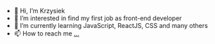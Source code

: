 - 👋 Hi, I’m Krzysiek
- 👀 I’m interested in find my first job as front-end developer
- 🌱 I’m currently learning JavaScript, ReactJS, CSS and many others
- 📫 How to reach me [...](https://www.linkedin.com/in/krzysztof-napierała-463740149/)

<!---
Knnapierala/Knnapierala is a ✨ special ✨ repository because its `README.md` (this file) appears on your GitHub profile.
You can click the Preview link to take a look at your changes.
--->
